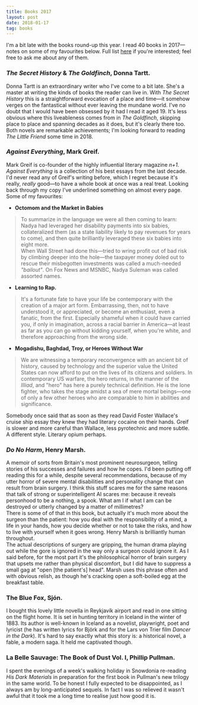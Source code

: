 ```yaml
---
title: Books 2017
layout: post
date: 2018-01-17
tag: books
---
```


I'm a bit late with the books round-up this year. I read 40 books in 2017&mdash;notes on some of my favourites below. Full list [here](http://www.tkmharris.net/books/#2017) if you're interested; feel free to ask me about any of them.

### *The Secret History* & *The Goldfinch*, Donna Tartt.
Donna Tartt is an extraordinary writer who I've come to a bit late. She's a master at writing the kinds of books the reader can live in. With *The Secret History* this is a straightforward evocation of a place and time&mdash;it somehow verges on the fantastical without ever leaving the mundane world. I've no doubt that I would have been obsessed by it had I read it aged 19.
It's less obvious where this liveableness comes from in *The Goldfinch*, skipping place to place and spanning decades as it does, but it's clearly there too.
Both novels are remarkable achievements; I'm looking forward to reading *The Little Friend* some time in 2018.

### *Against Everything*, Mark Greif.  
Mark Greif is co-founder of the highly influential literary magazine *n+1*. *Against Everything* is a collection of his best essays from the last decade. I'd never read any of Greif's writing before, which I regret because it's really, *really* good&mdash;to have a whole book at once was a real treat. Looking back through my copy I've underlined something on almost every page. Some of my favourites:

* **Octomom and the Market in Babies**
> To summarize in the language we were all then coming to learn: Nadya had leveraged her disability payments into six babies, collateralized them (as a state liability likely to pay revenues for years to come), and then quite brilliantly leveraged these six babies into eight more.  
When Wall Street had done this&mdash;tried to wring profit out of bad risk by climbing deeper into the hole&mdash;the taxpayer money doled out to rescue their misbegotten investments was called a much-needed *"bailout"*. On Fox News and MSNBC, Nadya Suleman was called assorted names.

* **Learning to Rap.**
> It's a fortunate fate to have your life be contemporary with the creation of a major art form. Embarrassing, then, not to have understood it, or appreciated, or become an enthusiast, even a fanatic, from the first. Especially shameful when it could have carried you, if only in imagination, across a racial barrier in America&mdash;at least as far as you can go without kidding yourself, when you're white, and therefore approaching from the wrong side.

* **Mogadishu, Baghdad, Troy, or Heroes Without War**
>We are witnessing a temporary reconvergence with an ancient bit of history, caused by technology and the superior value the United States can now afford to put on the lives of its citizens and soldiers. In contemporary US warfare, the hero returns, in the manner of the *Illiad*, and "hero" has here a purely technical definition. He is the lone fighter, who takes the stage amidst a sea of mere mortal beings&mdash;one of only a few other heroes who are comparable to him in abilities and significance.

Somebody once said that as soon as they read David Foster Wallace's cruise ship essay they knew they had literary cocaine on their hands. Greif is slower and more careful than Wallace, less pyrotechnic and more subtle. A different style. Literary opium perhaps.


### *Do No Harm*, Henry Marsh.
A memoir of sorts from Britain's most prominent neurosurgeon, telling stories of his successes and failures and how he copes.
I'd been putting off reading this for a while, despite several recommendations, because of my utter horror of severe mental disabilities and personality change that can result from brain surgery. I think this stuff scares me for the same reasons that talk of strong or superintelligent AI scares me: because it reveals personhood to be a nothing, a spook. What am I if what I am can be destroyed or utterly changed by a matter of millimetres?  
There is some of of that in this book, but actually it's much more about the surgeon than the patient: how you deal with the responsibility of a mind, a life in your hands, how you decide whether or not to take the risks, and how to live with yourself when it goes wrong. Henry Marsh is brilliantly human throughout.  
The actual descriptions of surgery are gripping, the human drama playing out while the gore is ignored in the way only a surgeon could ignore it. As I said before, for the most part it's the philosophical horror of brain surgery that upsets me rather than physical discomfort, but I did have to suppress a small gag at "open [the patient's] head". Marsh uses this phrase often and with obvious relish, as though he's cracking open a soft-boiled egg at the breakfast table.

### The Blue Fox, Sj&oacute;n.  
I bought this lovely little novella in Reykjavík airport and read in one sitting on the flight home. It is set in hunting territory in Iceland in the winter of 1883. Its author is well-known in Iceland as a novelist, playwright, poet and lyricist (he has written lyrics for Björk and for the Lars von Trier film *Dancer in the Dark*). It's hard to say exactly what this story is: a historical novel, a fable, a modern saga. It held me captivated though.

### **La Belle Sauvage: The Book of Dust Vol. I**, Phillip Pullman.  
I spent the evenings of a week's walking holiday in Snowdonia re-reading *His Dark Materials* in preparation for the first book in Pullman's new trilogy in the same world. To be honest I fully expected to be disappointed, as I always am by long-anticipated sequels. In fact I was so relieved it wasn't awful that it took me a long time to realise just how good it is.
